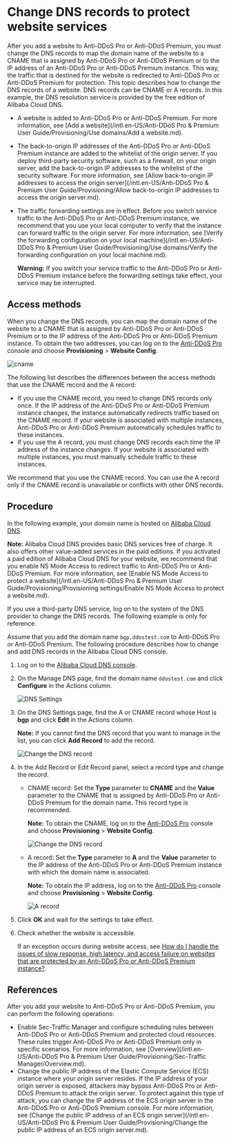 # Change DNS records to protect website services

After you add a website to Anti-DDoS Pro or Anti-DDoS Premium, you must change the DNS records to map the domain name of the website to a CNAME that is assigned by Anti-DDoS Pro or Anti-DDoS Premium or to the IP address of an Anti-DDoS Pro or Anti-DDoS Premium instance. This way, the traffic that is destined for the website is redirected to Anti-DDoS Pro or Anti-DDoS Premium for protection. This topic describes how to change the DNS records of a website. DNS records can be CNAME or A records. In this example, the DNS resolution service is provided by the free edition of Alibaba Cloud DNS.

-   A website is added to Anti-DDoS Pro or Anti-DDoS Premium. For more information, see [Add a website](/intl.en-US/Anti-DDoS Pro & Premium User Guide/Provisioning/Use domains/Add a website.md).
-   The back-to-origin IP addresses of the Anti-DDoS Pro or Anti-DDoS Premium instance are added to the whitelist of the origin server. If you deploy third-party security software, such as a firewall, on your origin server, add the back-to-origin IP addresses to the whitelist of the security software. For more information, see [Allow back-to-origin IP addresses to access the origin server](/intl.en-US/Anti-DDoS Pro & Premium User Guide/Provisioning/Allow back-to-origin IP addresses to access the origin server.md).
-   The traffic forwarding settings are in effect. Before you switch service traffic to the Anti-DDoS Pro or Anti-DDoS Premium instance, we recommend that you use your local computer to verify that the instance can forward traffic to the origin server. For more information, see [Verify the forwarding configuration on your local machine](/intl.en-US/Anti-DDoS Pro & Premium User Guide/Provisioning/Use domains/Verify the forwarding configuration on your local machine.md).

    **Warning:** If you switch your service traffic to the Anti-DDoS Pro or Anti-DDoS Premium instance before the forwarding settings take effect, your service may be interrupted.


## Access methods

When you change the DNS records, you can map the domain name of the website to a CNAME that is assigned by Anti-DDoS Pro or Anti-DDoS Premium or to the IP address of the Anti-DDoS Pro or Anti-DDoS Premium instance. To obtain the two addresses, you can log on to the [Anti-DDoS Pro](https://yundun.console.aliyun.com/?p=ddoscoo) console and choose **Provisioning** \> **Website Config**.

![cname](https://static-aliyun-doc.oss-accelerate.aliyuncs.com/assets/img/en-US/5197449951/p68206.png)

The following list describes the differences between the access methods that use the CNAME record and the A record:

-   If you use the CNAME record, you need to change DNS records only once. If the IP address of the Anti-DDoS Pro or Anti-DDoS Premium instance changes, the instance automatically redirects traffic based on the CNAME record. If your website is associated with multiple instances, Anti-DDoS Pro or Anti-DDoS Premium automatically schedules traffic to these instances.
-   If you use the A record, you must change DNS records each time the IP address of the instance changes. If your website is associated with multiple instances, you must manually schedule traffic to these instances.

We recommend that you use the CNAME record. You can use the A record only if the CNAME record is unavailable or conflicts with other DNS records.

## Procedure

In the following example, your domain name is hosted on [Alibaba Cloud DNS](https://www.alibabacloud.com/product/dns).

**Note:** Alibaba Cloud DNS provides basic DNS services free of charge. It also offers other value-added services in the paid editions. If you activated a paid edition of Alibaba Cloud DNS for your website, we recommend that you enable NS Mode Access to redirect traffic to Anti-DDoS Pro or Anti-DDoS Premium. For more information, see [Enable NS Mode Access to protect a website](/intl.en-US/Anti-DDoS Pro & Premium User Guide/Provisioning/Provisioning settings/Enable NS Mode Access to protect a website.md).

If you use a third-party DNS service, log on to the system of the DNS provider to change the DNS records. The following example is only for reference.

Assume that you add the domain name `bgp.ddostest.com` to Anti-DDoS Pro or Anti-DDoS Premium. The following procedure describes how to change and add DNS records in the Alibaba Cloud DNS console.

1.  Log on to the [Alibaba Cloud DNS console](https://dns.console.aliyun.com).

2.  On the Manage DNS page, find the domain name `ddostest.com` and click **Configure** in the Actions column.

    ![DNS Settings](https://static-aliyun-doc.oss-accelerate.aliyuncs.com/assets/img/en-US/9197449951/p45866.png)

3.  On the DNS Settings page, find the A or CNAME record whose Host is **bgp** and click **Edit** in the Actions column.

    **Note:** If you cannot find the DNS record that you want to manage in the list, you can click **Add Record** to add the record.

    ![Change the DNS record](https://static-aliyun-doc.oss-accelerate.aliyuncs.com/assets/img/en-US/9197449951/p45867.png)

4.  In the Add Record or Edit Record panel, select a record type and change the record.

    -   CNAME record: Set the **Type** parameter to **CNAME** and the **Value** parameter to the CNAME that is assigned by Anti-DDoS Pro or Anti-DDoS Premium for the domain name. This record type is recommended.

        **Note:** To obtain the CNAME, log on to the [Anti-DDoS Pro](https://yundun.console.aliyun.com/?p=ddoscoo) console and choose **Provisioning** \> **Website Config**.

        ![Change the DNS record](https://static-aliyun-doc.oss-accelerate.aliyuncs.com/assets/img/en-US/9197449951/p45868.png)

    -   A record: Set the **Type** parameter to **A** and the **Value** parameter to the IP address of the Anti-DDoS Pro or Anti-DDoS Premium instance with which the domain name is associated.

        **Note:** To obtain the IP address, log on to the [Anti-DDoS Pro](https://yundun.console.aliyun.com/?p=ddoscoo) console and choose **Provisioning** \> **Website Config**.

        ![A record](https://static-aliyun-doc.oss-accelerate.aliyuncs.com/assets/img/en-US/5197449951/p67888.png)

5.  Click **OK** and wait for the settings to take effect.

6.  Check whether the website is accessible.

    If an exception occurs during website access, see [How do I handle the issues of slow response, high latency, and access failure on websites that are protected by an Anti-DDoS Pro or Anti-DDoS Premium instance?]().


## References

After you add your website to Anti-DDoS Pro or Anti-DDoS Premium, you can perform the following operations:

-   Enable Sec-Traffic Manager and configure scheduling rules between Anti-DDoS Pro or Anti-DDoS Premium and protected cloud resources. These rules trigger Anti-DDoS Pro or Anti-DDoS Premium only in specific scenarios. For more information, see [Overview](/intl.en-US/Anti-DDoS Pro & Premium User Guide/Provisioning/Sec-Traffic Manager/Overview.md).
-   Change the public IP address of the Elastic Compute Service \(ECS\) instance where your origin server resides. If the IP address of your origin server is exposed, attackers may bypass Anti-DDoS Pro or Anti-DDoS Premium to attack the origin server. To protect against this type of attack, you can change the IP address of the ECS origin server in the Anti-DDoS Pro or Anti-DDoS Premium console. For more information, see [Change the public IP address of an ECS origin server](/intl.en-US/Anti-DDoS Pro & Premium User Guide/Provisioning/Change the public IP address of an ECS origin server.md).

